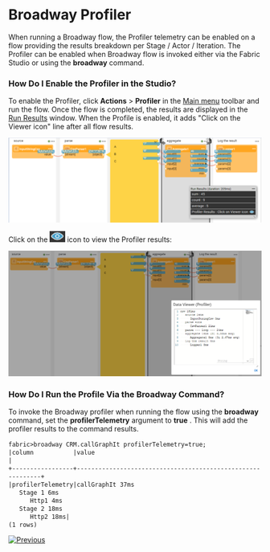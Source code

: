# Broadway Profiler

When running a Broadway flow, the Profiler telemetry can be enabled on a flow providing the results breakdown per Stage / Actor / Iteration. The Profiler can be enabled when Broadway flow is invoked either via the Fabric Studio or using the **broadway** command. 

### How Do I Enable the Profiler in the Studio?

To enable the Profiler, click **Actions** > **Profiler** in the [Main menu](18_broadway_flow_window.md#main-menu) toolbar and run the flow. Once the flow is completed, the results are displayed in the [Run Results](18_broadway_flow_window.md#run-results-window) window. When the Profile is enabled, it adds "Click on the Viewer icon" line after all flow results. 

![image](images/99_31_01.PNG)

Click on the <img src="images/99_31_02.PNG" alt="image" style="zoom:67%;" /> icon to view the Profiler results:

![image](images/99_31_03.PNG)

### How Do I Run the Profile Via the Broadway Command?

To invoke the Broadway profiler when running the flow using the **broadway** command, set the **profilerTelemetry** argument to **true** . This will add the profiler results to the command results.

~~~
fabric>broadway CRM.callGraphIt profilerTelemetry=true;
|column           |value                                                       |
+-----------------+------------------------------------------------------------+
|profilerTelemetry|callGraphIt 37ms
   Stage 1 6ms
      Http1 4ms
   Stage 2 18ms
      Http2 18ms|
(1 rows)
~~~



[![Previous](/articles/images/Previous.png)](30_support_parallel_execution.md)
